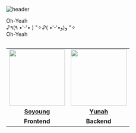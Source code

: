 ![header](https://capsule-render.vercel.app/api?type=blur&height=200&text=hi👋)

Oh-Yeah <br/>
♪٩(٩ •'ᵕ'• ) "✧♪( •'ᵕ'•و(و "✧ <br/>
Oh-Yeah 

<table align="left">
 <tr>
    <td align="center" bgcolor="transparent"><a href="https://github.com/Ocean423"><img src="" width="150px;" alt="">
    <td align="center" bgcolor="transparent"><a href="https://github.com/OhHaneol"><img src="https://github.com/user-attachments/assets/cc4768ab-ab76-455d-aaeb-e2a06fd85f75" width="150px;" alt="">
  </tr>
  <tr>
    <td align="center"><a href="https://github.com/Ocean423"><b>Soyoung</b></td>
    <td align="center"><a href="https://github.com/OhHaneol"><b>Yunah</b></td>
  </tr>
      <tr>
   <td align="center"><b>Frontend</b></td>
   <td align="center"><b>Backend</b></td>
 </tr>
  </table>
<br>

